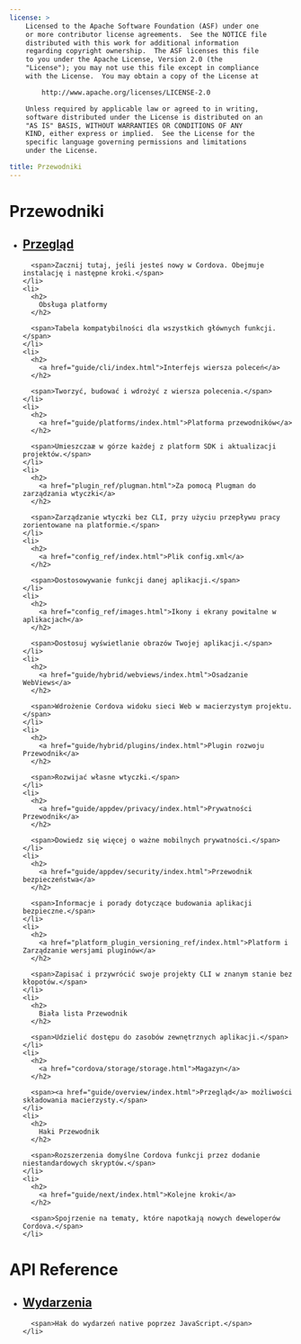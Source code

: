 ```yaml
---
license: >
    Licensed to the Apache Software Foundation (ASF) under one
    or more contributor license agreements.  See the NOTICE file
    distributed with this work for additional information
    regarding copyright ownership.  The ASF licenses this file
    to you under the Apache License, Version 2.0 (the
    "License"); you may not use this file except in compliance
    with the License.  You may obtain a copy of the License at

        http://www.apache.org/licenses/LICENSE-2.0

    Unless required by applicable law or agreed to in writing,
    software distributed under the License is distributed on an
    "AS IS" BASIS, WITHOUT WARRANTIES OR CONDITIONS OF ANY
    KIND, either express or implied.  See the License for the
    specific language governing permissions and limitations
    under the License.

title: Przewodniki
---
```


<div id="home">
  <h1>
    Przewodniki
  </h1>

  <ul>
    <li>
      <h2>
        <a href="guide/overview/index.html">Przegląd</a>
      </h2>

      <span>Zacznij tutaj, jeśli jesteś nowy w Cordova. Obejmuje instalację i następne kroki.</span>
    </li>
    <li>
      <h2>
        Obsługa platformy
      </h2>

      <span>Tabela kompatybilności dla wszystkich głównych funkcji.</span>
    </li>
    <li>
      <h2>
        <a href="guide/cli/index.html">Interfejs wiersza poleceń</a>
      </h2>

      <span>Tworzyć, budować i wdrożyć z wiersza polecenia.</span>
    </li>
    <li>
      <h2>
        <a href="guide/platforms/index.html">Platforma przewodników</a>
      </h2>

      <span>Umieszczaæ w górze każdej z platform SDK i aktualizacji projektów.</span>
    </li>
    <li>
      <h2>
        <a href="plugin_ref/plugman.html">Za pomocą Plugman do zarządzania wtyczki</a>
      </h2>

      <span>Zarządzanie wtyczki bez CLI, przy użyciu przepływu pracy zorientowane na platformie.</span>
    </li>
    <li>
      <h2>
        <a href="config_ref/index.html">Plik config.xml</a>
      </h2>

      <span>Dostosowywanie funkcji danej aplikacji.</span>
    </li>
    <li>
      <h2>
        <a href="config_ref/images.html">Ikony i ekrany powitalne w aplikacjach</a>
      </h2>

      <span>Dostosuj wyświetlanie obrazów Twojej aplikacji.</span>
    </li>
    <li>
      <h2>
        <a href="guide/hybrid/webviews/index.html">Osadzanie WebViews</a>
      </h2>

      <span>Wdrożenie Cordova widoku sieci Web w macierzystym projektu.</span>
    </li>
    <li>
      <h2>
        <a href="guide/hybrid/plugins/index.html">Plugin rozwoju Przewodnik</a>
      </h2>

      <span>Rozwijać własne wtyczki.</span>
    </li>
    <li>
      <h2>
        <a href="guide/appdev/privacy/index.html">Prywatności Przewodnik</a>
      </h2>

      <span>Dowiedz się więcej o ważne mobilnych prywatności.</span>
    </li>
    <li>
      <h2>
        <a href="guide/appdev/security/index.html">Przewodnik bezpieczeństwa</a>
      </h2>

      <span>Informacje i porady dotyczące budowania aplikacji bezpieczne.</span>
    </li>
    <li>
      <h2>
        <a href="platform_plugin_versioning_ref/index.html">Platform i Zarządzanie wersjami pluginów</a>
      </h2>

      <span>Zapisać i przywrócić swoje projekty CLI w znanym stanie bez kłopotów.</span>
    </li>
    <li>
      <h2>
        Biała lista Przewodnik
      </h2>

      <span>Udzielić dostępu do zasobów zewnętrznych aplikacji.</span>
    </li>
    <li>
      <h2>
        <a href="cordova/storage/storage.html">Magazyn</a>
      </h2>

      <span><a href="guide/overview/index.html">Przegląd</a> możliwości składowania macierzysty.</span>
    </li>
    <li>
      <h2>
        Haki Przewodnik
      </h2>

      <span>Rozszerzenia domyślne Cordova funkcji przez dodanie niestandardowych skryptów.</span>
    </li>
    <li>
      <h2>
        <a href="guide/next/index.html">Kolejne kroki</a>
      </h2>

      <span>Spojrzenie na tematy, które napotkają nowych deweloperów Cordova.</span>
    </li>
  </ul>

  <h1>
    API Reference
  </h1>

  <ul>
    <li>
      <h2>
        <a href="cordova/events/events.html">Wydarzenia</a>
      </h2>

      <span>Hak do wydarzeń native poprzez JavaScript.</span>
    </li>
  </ul>
</div>

